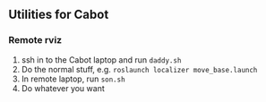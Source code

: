 ## Utilities for Cabot

### Remote rviz

1. ssh in to the Cabot laptop and run `daddy.sh`
2. Do the normal stuff, e.g. `roslaunch localizer move_base.launch`
3. In remote laptop, run `son.sh`
4. Do whatever you want
